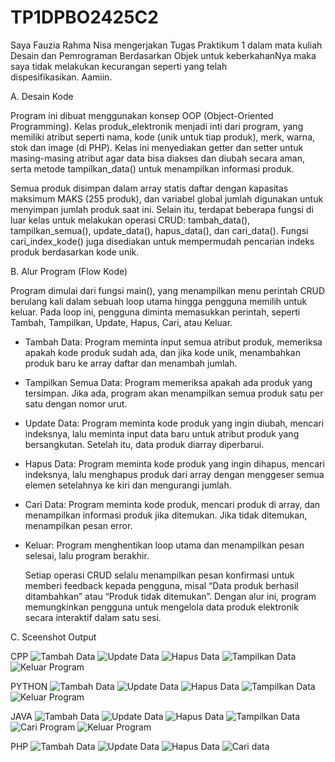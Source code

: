 # TP1DPBO2425C2

Saya Fauzia Rahma Nisa mengerjakan Tugas Praktikum 1 dalam mata kuliah Desain dan Pemrograman 
Berdasarkan Objek untuk keberkahanNya maka saya tidak melakukan kecurangan seperti yang telah 
dispesifikasikan. Aamiin.

A. Desain Kode

   Program ini dibuat menggunakan konsep OOP (Object-Oriented Programming). Kelas produk_elektronik menjadi inti dari program, yang memiliki atribut seperti nama, kode (unik untuk tiap produk), merk, warna, stok dan image (di PHP). Kelas ini menyediakan getter dan setter untuk masing-masing atribut agar data bisa diakses dan diubah secara aman, serta metode tampilkan_data() untuk menampilkan informasi produk.

   Semua produk disimpan dalam array statis daftar dengan kapasitas maksimum MAKS (255 produk), dan variabel global jumlah digunakan untuk menyimpan jumlah produk saat ini. Selain itu, terdapat beberapa fungsi di luar kelas untuk melakukan operasi CRUD: tambah_data(), tampilkan_semua(), update_data(), hapus_data(), dan cari_data(). Fungsi cari_index_kode() juga disediakan untuk mempermudah pencarian indeks produk berdasarkan kode unik.

B. Alur Program (Flow Kode)

   Program dimulai dari fungsi main(), yang menampilkan menu perintah CRUD berulang kali dalam sebuah loop utama hingga pengguna memilih untuk keluar. Pada loop ini, pengguna diminta memasukkan perintah, seperti Tambah, Tampilkan, Update, Hapus, Cari, atau Keluar.

- Tambah Data: Program meminta input semua atribut produk, memeriksa apakah kode produk sudah ada, dan jika kode unik,
  menambahkan produk baru ke array daftar dan menambah jumlah.
- Tampilkan Semua Data: Program memeriksa apakah ada produk yang tersimpan. Jika ada, program akan menampilkan semua produk
  satu per satu dengan nomor urut.
- Update Data: Program meminta kode produk yang ingin diubah, mencari indeksnya, lalu meminta input data baru untuk atribut
  produk yang bersangkutan. Setelah itu, data produk diarray diperbarui.
- Hapus Data: Program meminta kode produk yang ingin dihapus, mencari indeksnya, lalu menghapus produk dari array dengan
  menggeser semua elemen setelahnya ke kiri dan mengurangi jumlah.
- Cari Data: Program meminta kode produk, mencari produk di array, dan menampilkan informasi produk jika ditemukan. Jika
  tidak ditemukan, menampilkan pesan error.
- Keluar: Program menghentikan loop utama dan menampilkan pesan selesai, lalu program berakhir.

   Setiap operasi CRUD selalu menampilkan pesan konfirmasi untuk memberi feedback kepada pengguna, misal “Data produk berhasil ditambahkan” atau “Produk tidak ditemukan”. Dengan alur ini, program memungkinkan pengguna untuk mengelola data produk elektronik secara interaktif dalam satu sesi.

C. Sceenshot Output

CPP
![Tambah Data](Dokumentasi/cpp_tambah.png)
![Update Data](Dokumentasi/cpp_update.png)
![Hapus Data](Dokumentasi/cpp_hapus.png)
![Tampilkan Data](Dokumentasi/cpp_tampilkan.png)
![Keluar Program](Dokumentasi/cpp_keluar.png)

PYTHON
![Tambah Data](Dokumentasi/py_tambah.png)
![Update Data](Dokumentasi/py_update.png)
![Hapus Data](Dokumentasi/py_hapus.png)
![Tampilkan Data](Dokumentasi/py_tampilkan.png)
![Keluar Program](Dokumentasi/py_keluar.png)

JAVA
![Tambah Data](Dokumentasi/java_tambah.png)
![Update Data](Dokumentasi/java_update.png)
![Hapus Data](Dokumentasi/java_hapus.png)
![Tampilkan Data](Dokumentasi/java_tampilkan.png)
![Cari Program](Dokumentasi/java_cari.png)
![Keluar Program](Dokumentasi/java_keluar.png)

PHP
![Tambah Data](Dokumentasi/php_tambah.png)
![Update Data](Dokumentasi/php_update.png)
![Hapus Data](Dokumentasi/php_hapus.png)
![Cari data](Dokumentasi/php_cari.png)



